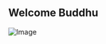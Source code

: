 ## Welcome Buddhu

![Image](https://lh3.googleusercontent.com/Vk8pO8R7Tof6SCOiDuLfFHzOoV91La9CyFCEnsvCVcfS1L1Ypp9YO1nTMzJRR1iIZRPvr0N0yH3K84iY1lAAdzi24kdSmnY_jWiMUoscCyNMG1w2mm_bj5zEk4HVAS7bhcosfCYsVMEOlyzvAh8d-s0C1TSSsGDg8oB4iDW03JmWsKgMO_lbbD8rzsiRX0_3KtYMPH4cE8YMB0LfRt3kpr8zifrD2Em-dQer4lKBejRNsS-SVlMYZFWKHh3TTlpujvvpfNrR7scarYqVpBJxzwEZd_TAzQc_J-2CCLesuJEKZA19h2fU0kLKlvKV5jcE74PwYzhyJVIRw7_ibgeBYSyU4snoqY5BZupAAqdruEK82NhxH8rNQsv_0FVEpXHvenm0uxjUx6rj-BSQxTYODRP_MNkBv8LVbMgLmiRoUbTnfp3YV2FLFZhGNecw-Kh9_x5L_2C8_ko5BVpPJ7L21irgaudcybNznWpNu_mxLL0fZpEni5-3wTLgn_soIWBskG9TN015juCDVldW3H7Gf2_OnpOAtN3gAlDHAfYxHf0OIB4czrqfElsRuZ_HYlxNloVwVf5IR8iOWyanB9wyOWoT1CRXke9XxweAwfcD-JHwJzEa41P3lVaP_z8EQjP6JcGm4oyec2I1XkEzBCzV1J5gwS6R2lDRX0Gu0WdVzv4hj3HefkRrByJL=w1204-h903-no)
